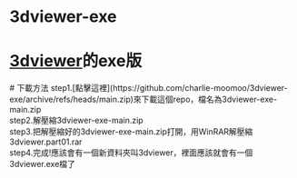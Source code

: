 <div id="top">
<h1>3dviewer-exe<h1>
<a href="https://github.com/charlie-moomoo/3dviewer">3dviewer</a>的exe版
</div>
# 下載方法
step1.[點擊這裡](https://github.com/charlie-moomoo/3dviewer-exe/archive/refs/heads/main.zip)來下載這個repo，檔名為3dviewer-exe-main.zip<br>
step2.解壓縮3dviewer-exe-main.zip<br>
step3.把解壓縮好的3dviewer-exe-main.zip打開，用WinRAR解壓縮3dviewer.part01.rar<br>
step4.完成!應該會有一個新資料夾叫3dviewer，裡面應該就會有一個3dviewer.exe檔了<br>
